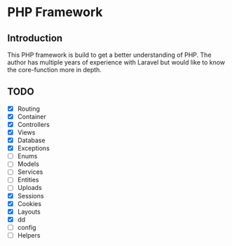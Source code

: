 # PHP Framework

## Introduction

This PHP framework is build to get a better understanding of PHP. The author has multiple years of experience with Laravel but would like to know the core-function more in depth.

## TODO

- [X] Routing
- [X] Container
- [X] Controllers
- [X] Views
- [X] Database
- [X] Exceptions
- [ ] Enums
- [ ] Models
- [ ] Services
- [ ] Entities
- [ ] Uploads
- [X] Sessions
- [X] Cookies
- [X] Layouts
- [X] dd
- [ ] config
- [ ] Helpers
